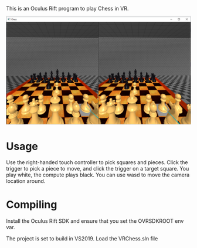 This is an Oculus Rift program to play Chess in VR.

![Screenshot](screenshot.png)

# Usage
Use the right-handed touch controller to pick squares and pieces.  Click the trigger to pick a piece to move, and click the trigger on a target square.  You play white, the compute plays black.
You can use wasd to move the camera location around.

# Compiling

Install the Oculus Rift SDK and ensure that you set the OVRSDKROOT env var.

The project is set to build in VS2019.  Load the VRChess.sln file